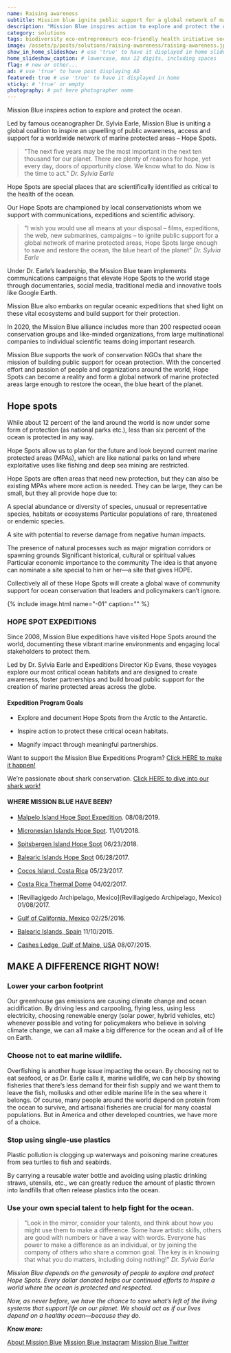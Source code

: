 ```yaml
---
name: Raising awareness
subtitle: Mission blue ignite public support for a global network of marine protected areas.
description: "Mission Blue inspires action to explore and protect the ocean, ignite public support for a global network of marine protected areas".
category: solutions
tags: biodiversity eco-entrepreneurs eco-friendly health initiative social-responsibility sustainable-development save-oceans water
image: /assets/p/posts/solutions/raising-awareness/raising-awareness.jpg
show_in_home_slideshow: # use 'true' to have it displayed in home slideshow
home_slideshow_caption: # lowercase, max 12 digits, including spaces
flag: # new or other...
ad: # use 'true' to have post displaying AD
featured: true # use 'true' to have it displayed in home
sticky: # 'true' or empty
photography: # put here photographer name
---
```


Mission Blue inspires action to explore and protect the ocean.

Led by famous oceanographer Dr. Sylvia Earle, Mission Blue is uniting a global coalition to inspire an upwelling of public awareness, access and support for a worldwide network of marine protected areas – Hope Spots.

>"The next five years may be the most important in the next ten thousand for our planet. There are plenty of reasons for hope, yet every day, doors of opportunity close. We know what to do. Now is the time to act." _Dr. Sylvia Earle_

Hope Spots are special places that are scientifically identified as critical to the health of the ocean.

Our Hope Spots are championed by local conservationists whom we support with communications, expeditions and scientific advisory.

>"I wish you would use all means at your disposal – films, expeditions, the web, new submarines, campaigns – to ignite public support for a global network of marine protected areas, Hope Spots large enough to save and restore the ocean, the blue heart of the planet" _Dr. Sylvia Earle_

Under Dr. Earle’s leadership, the Mission Blue team implements communications campaigns that elevate Hope Spots to the world stage through documentaries, social media, traditional media and innovative tools like Google Earth.

Mission Blue also embarks on regular oceanic expeditions that shed light on these vital ecosystems and build support for their protection.

In 2020, the Mission Blue alliance includes more than 200 respected ocean conservation groups and like-minded organizations, from large multinational companies to individual scientific teams doing important research.

Mission Blue supports the work of conservation NGOs that share the mission of building public support for ocean protection. With the concerted effort and passion of people and organizations around the world, Hope Spots can become a reality and form a global network of marine protected areas large enough to restore the ocean, the blue heart of the planet.

## Hope spots

While about 12 percent of the land around the world is now under some form of protection (as national parks etc.), less than six percent of the ocean is protected in any way.

Hope Spots allow us to plan for the future and look beyond current marine protected areas (MPAs), which are like national parks on land where exploitative uses like fishing and deep sea mining are restricted.

Hope Spots are often areas that need new protection, but they can also be existing MPAs where more action is needed. They can be large, they can be small, but they all provide hope due to:

A special abundance or diversity of species, unusual or representative species, habitats or ecosystems
Particular populations of rare, threatened or endemic species.

A site with potential to reverse damage from negative human impacts.

The presence of natural processes such as major migration corridors or spawning grounds
Significant historical, cultural or spiritual values
Particular economic importance to the community
The idea is that anyone can nominate a site special to him or her—a site that gives HOPE.

Collectively all of these Hope Spots will create a global wave of community support for ocean conservation that leaders and policymakers can’t ignore.

{% include image.html name="-01" caption="" %}


### HOPE SPOT EXPEDITIONS

Since 2008, Mission Blue expeditions have visited Hope Spots around the world, documenting these vibrant marine environments and engaging local stakeholders to protect them.

Led by Dr. Sylvia Earle and Expeditions Director Kip Evans, these voyages explore our most critical ocean habitats and are designed to create awareness, foster partnerships and build broad public support for the creation of marine protected areas across the globe.

#### Expedition Program Goals

- Explore and document Hope Spots from the Arctic to the Antarctic.

- Inspire action to protect these critical ocean habitats.

- Magnify impact through meaningful partnerships.


Want to support the Mission Blue Expeditions Program? [Click HERE to make it happen!](https://mission-blue.networkforgood.com/projects/24406-expeditions)

We’re passionate about shark conservation. [Click HERE to dive into our shark work!](https://mission-blue.org/expeditions/mission-blue-works-to-highlight-shark-conservation/)


#### WHERE MISSION BLUE HAVE BEEN?

- [Malpelo Island Hope Spot Expedition](https://mission-blue.org/events/malpelo-island-hope-spot-expedition/). 08/08/2019.


- [Micronesian Islands Hope Spot](https://mission-blue.org/events/micronesian-islands-hope-spot/).
11/01/2018.

- [Spitsbergen Island Hope Spot](https://mission-blue.org/events/spitsbergen-island-hope-spot/)
06/23/2018.

- [Balearic Islands Hope Spot](https://mission-blue.org/events/balearic-islands-hope-spot/)
06/28/2017.

- [Cocos Island, Costa Rica](https://mission-blue.org/events/cocos-island-costa-rica-2/)
05/23/2017.

- [Costa Rica Thermal Dome](https://mission-blue.org/events/costa-rica-thermal-dome/)
04/02/2017.

- [Revillagigedo Archipelago, Mexico](Revillagigedo Archipelago, Mexico)
01/08/2017.

- [Gulf of California, Mexico](https://mission-blue.org/events/gulf-of-california-mexico/)
02/25/2016.

- [Balearic Islands, Spain](https://mission-blue.org/events/balearic-islands/)
11/10/2015.

- [Cashes Ledge, Gulf of Maine, USA](https://mission-blue.org/events/caches-ledge-new-england/)
08/07/2015.





## MAKE A DIFFERENCE RIGHT NOW!


### Lower your carbon footprint

Our greenhouse gas emissions are causing climate change and ocean acidification. By driving less and carpooling, flying less, using less electricity, choosing renewable energy (solar power, hybrid vehicles, etc) whenever possible and voting for policymakers who believe in solving climate change, we can all make a big difference for the ocean and all of life on Earth.


### Choose not to eat marine wildlife.

Overfishing is another huge issue impacting the ocean. By choosing not to eat seafood, or as Dr. Earle calls it, marine wildlife, we can help by showing fisheries that there’s less demand for their fish supply and we want them to leave the fish, mollusks and other edible marine life in the sea where it belongs. Of course, many people around the world depend on protein from the ocean to survive, and artisanal fisheries are crucial for many coastal populations. But in America and other developed countries, we have more of a choice.

### Stop using single-use plastics

Plastic pollution is clogging up waterways and poisoning marine creatures from sea turtles to fish and seabirds.

By carrying a reusable water bottle and avoiding using plastic drinking straws, utensils, etc., we can greatly reduce the amount of plastic thrown into landfills that often release plastics into the ocean.


### Use your own special talent to help fight for the ocean.


>"Look in the mirror, consider your talents, and think about how you might use them to make a difference. Some have artistic skills, others are good with numbers or have a way with words. Everyone has power to make a difference as an individual, or by joining the company of others who share a common goal. The key is in knowing that what you do matters, including doing nothing!" _Dr. Sylvia Earle_





_Mission Blue depends on the generosity of people to explore and protect Hope Spots. Every dollar donated helps our continued efforts to inspire a world where the ocean is protected and respected._

_Now, as never before, we have the chance to save what’s left of the living systems that support life on our planet. We should act as if our lives depend on a healthy ocean—because they do._



**_Know more:_**

[About Mission Blue](https://mission-blue.org/about/)
[Mission Blue Instagram](https://instagram.com/mission_blue/)
[Mission Blue Twitter](https://twitter.com/missionblue/)
